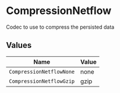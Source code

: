 # CompressionNetflow

Codec to use to compress the persisted data


## Values

| Name                     | Value                    |
| ------------------------ | ------------------------ |
| `CompressionNetflowNone` | none                     |
| `CompressionNetflowGzip` | gzip                     |